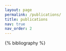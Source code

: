 ```yaml
---
layout: page
permalink: /publications/
title: publications
nav: true
nav_order: 2
---
```

<!-- _pages/publications.md -->
<div class="publications">

{% bibliography %}

</div>
